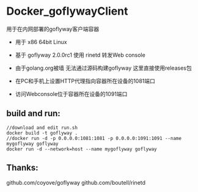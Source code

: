 # Docker_goflywayClient
用于在内网部署的goflyway客户端容器

* 用于 x86 64bit Linux
* 基于 goflyway 2.0.0rc1 使用 rinetd 转发Web console
* 由于golang.org被墙 无法通过源码构建goflyway 这里直接使用releases包

* 在PC和手机上设置HTTP代理指向容器所在设备的1081端口
* 访问Webconsole位于容器所在设备的1091端口

## build and run:
    //download and edit run.sh 
	docker build -t goflyway .
	//docker run -d -p 0.0.0.0:1081:1081 -p 0.0.0.0:1091:1091 --name mygoflyway goflyway
    docker run -d --network=host --name mygoflyway goflyway

## Thanks:
  github.com/coyove/goflyway
  github.com/boutell/rinetd